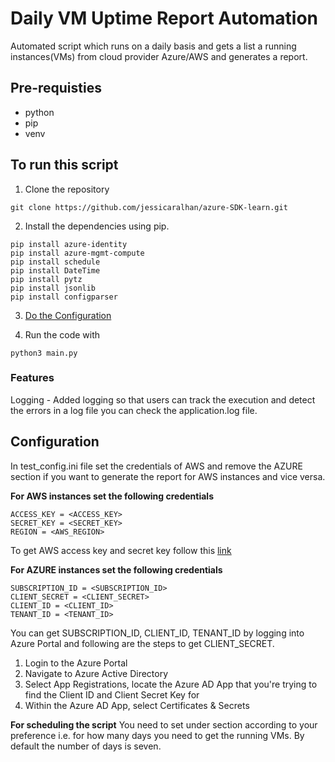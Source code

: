 # Daily VM Uptime Report Automation

Automated script which runs on a daily basis and gets a list a running instances(VMs) from cloud provider Azure/AWS and generates a report.

## Pre-requisties
- python
- pip
- venv 


## To run this script

1. Clone the repository 
``` 
git clone https://github.com/jessicaralhan/azure-SDK-learn.git 
```
2. Install the dependencies using pip.
```
pip install azure-identity
pip install azure-mgmt-compute
pip install schedule
pip install DateTime
pip install pytz
pip install jsonlib
pip install configparser
```
3. [Do the Configuration](#configuration)

4. Run the code with 
```
python3 main.py
```


### Features
   Logging - Added logging so that users can track the execution and detect the errors in a log file you can check the application.log file. 


## Configuration
In test_config.ini file set the credentials of AWS and remove the AZURE section if you want to generate the report for AWS instances and vice versa.

**For AWS instances set the following credentials**
```
ACCESS_KEY = <ACCESS_KEY>
SECRET_KEY = <SECRET_KEY>
REGION = <AWS_REGION>
```
To get AWS access key and secret key follow this [link](https://www.msp360.com/resources/blog/how-to-find-your-aws-access-key-id-and-secret-access-key/#:~:text=1%20Go%20to%20Amazon%20Web,and%20Secret%20Access%20Key%20option.)

**For AZURE instances set the following credentials**
```
SUBSCRIPTION_ID = <SUBSCRIPTION_ID>
CLIENT_SECRET = <CLIENT_SECRET>
CLIENT_ID = <CLIENT_ID>
TENANT_ID = <TENANT_ID>
```
You can get SUBSCRIPTION_ID, CLIENT_ID, TENANT_ID by logging into Azure Portal and following are the steps to get CLIENT_SECRET.
1) Login to the Azure Portal
2) Navigate to Azure Active Directory
3) Select App Registrations, locate the Azure AD App that you're trying to find the Client ID and Client Secret Key for
4) Within the Azure AD App, select Certificates & Secrets 

**For scheduling the script**
You need to set <DAYS> under <REPORT> section according to your preference i.e. for how many days you need to get the running VMs. By default the number of days is seven.